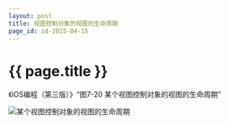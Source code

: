 ```yaml
---
layout: post
title: 视图控制对象的视图的生命周期
page_id: id-2015-04-15
---
```


# {{ page.title }}

《iOS编程（第三版）》“图7-20 某个视图控制对象的视图的生命周期”

![某个视图控制对象的视图的生命周期](/images/2015-04-15-某个视图控制对象的视图的生命周期.png)
